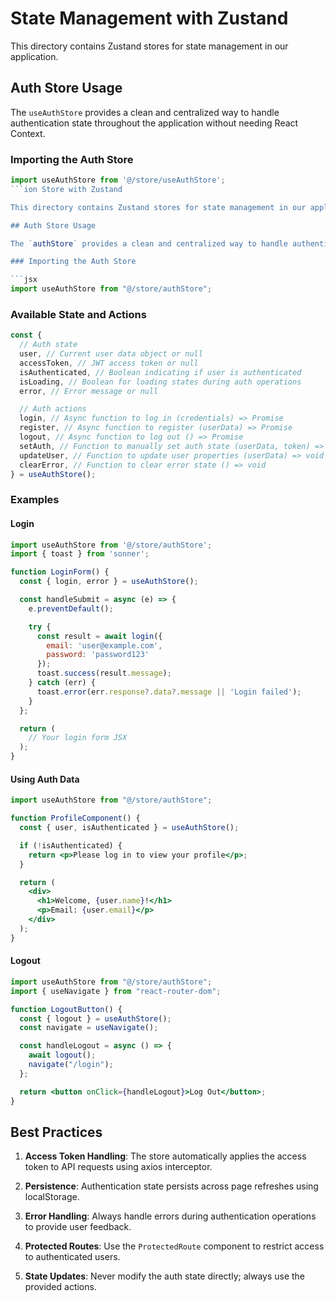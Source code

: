 # State Management with Zustand

This directory contains Zustand stores for state management in our application.

## Auth Store Usage

The `useAuthStore` provides a clean and centralized way to handle authentication state throughout the application without needing React Context.

### Importing the Auth Store

````jsx
import useAuthStore from '@/store/useAuthStore';
```ion Store with Zustand

This directory contains Zustand stores for state management in our application.

## Auth Store Usage

The `authStore` provides a clean and centralized way to handle authentication state throughout the application.

### Importing the Auth Store

```jsx
import useAuthStore from "@/store/authStore";
````

### Available State and Actions

```jsx
const {
  // Auth state
  user, // Current user data object or null
  accessToken, // JWT access token or null
  isAuthenticated, // Boolean indicating if user is authenticated
  isLoading, // Boolean for loading states during auth operations
  error, // Error message or null

  // Auth actions
  login, // Async function to log in (credentials) => Promise
  register, // Async function to register (userData) => Promise
  logout, // Async function to log out () => Promise
  setAuth, // Function to manually set auth state (userData, token) => void
  updateUser, // Function to update user properties (userData) => void
  clearError, // Function to clear error state () => void
} = useAuthStore();
```

### Examples

#### Login

```jsx
import useAuthStore from '@/store/authStore';
import { toast } from 'sonner';

function LoginForm() {
  const { login, error } = useAuthStore();

  const handleSubmit = async (e) => {
    e.preventDefault();

    try {
      const result = await login({
        email: 'user@example.com',
        password: 'password123'
      });
      toast.success(result.message);
    } catch (err) {
      toast.error(err.response?.data?.message || 'Login failed');
    }
  };

  return (
    // Your login form JSX
  );
}
```

#### Using Auth Data

```jsx
import useAuthStore from "@/store/authStore";

function ProfileComponent() {
  const { user, isAuthenticated } = useAuthStore();

  if (!isAuthenticated) {
    return <p>Please log in to view your profile</p>;
  }

  return (
    <div>
      <h1>Welcome, {user.name}!</h1>
      <p>Email: {user.email}</p>
    </div>
  );
}
```

#### Logout

```jsx
import useAuthStore from "@/store/authStore";
import { useNavigate } from "react-router-dom";

function LogoutButton() {
  const { logout } = useAuthStore();
  const navigate = useNavigate();

  const handleLogout = async () => {
    await logout();
    navigate("/login");
  };

  return <button onClick={handleLogout}>Log Out</button>;
}
```

## Best Practices

1. **Access Token Handling**: The store automatically applies the access token to API requests using axios interceptor.

2. **Persistence**: Authentication state persists across page refreshes using localStorage.

3. **Error Handling**: Always handle errors during authentication operations to provide user feedback.

4. **Protected Routes**: Use the `ProtectedRoute` component to restrict access to authenticated users.

5. **State Updates**: Never modify the auth state directly; always use the provided actions.

